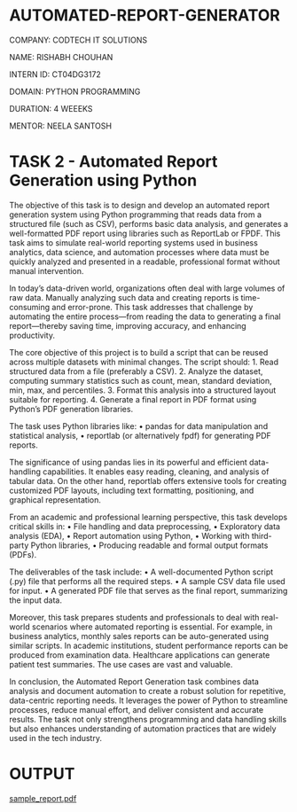 # AUTOMATED-REPORT-GENERATOR

COMPANY: CODTECH IT SOLUTIONS

NAME: RISHABH CHOUHAN

INTERN ID: CT04DG3172

DOMAIN: PYTHON PROGRAMMING

DURATION: 4 WEEEKS

MENTOR: NEELA SANTOSH

# TASK 2 - Automated Report Generation using Python

The objective of this task is to design and develop an automated report generation system using Python programming that reads data from a structured file (such as CSV), performs basic data analysis, and generates a well-formatted PDF report using libraries such as ReportLab or FPDF. This task aims to simulate real-world reporting systems used in business analytics, data science, and automation processes where data must be quickly analyzed and presented in a readable, professional format without manual intervention.

In today’s data-driven world, organizations often deal with large volumes of raw data. Manually analyzing such data and creating reports is time-consuming and error-prone. This task addresses that challenge by automating the entire process—from reading the data to generating a final report—thereby saving time, improving accuracy, and enhancing productivity.

The core objective of this project is to build a script that can be reused across multiple datasets with minimal changes. The script should:
	1.	Read structured data from a file (preferably a CSV).
	2.	Analyze the dataset, computing summary statistics such as count, mean, standard deviation, min, max, and percentiles.
	3.	Format this analysis into a structured layout suitable for reporting.
	4.	Generate a final report in PDF format using Python’s PDF generation libraries.

The task uses Python libraries like:
	•	pandas for data manipulation and statistical analysis,
	•	reportlab (or alternatively fpdf) for generating PDF reports.

The significance of using pandas lies in its powerful and efficient data-handling capabilities. It enables easy reading, cleaning, and analysis of tabular data. On the other hand, reportlab offers extensive tools for creating customized PDF layouts, including text formatting, positioning, and graphical representation.

From an academic and professional learning perspective, this task develops critical skills in:
	•	File handling and data preprocessing,
	•	Exploratory data analysis (EDA),
	•	Report automation using Python,
	•	Working with third-party Python libraries,
	•	Producing readable and formal output formats (PDFs).

The deliverables of the task include:
	•	A well-documented Python script (.py) file that performs all the required steps.
	•	A sample CSV data file used for input.
	•	A generated PDF file that serves as the final report, summarizing the input data.

Moreover, this task prepares students and professionals to deal with real-world scenarios where automated reporting is essential. For example, in business analytics, monthly sales reports can be auto-generated using similar scripts. In academic institutions, student performance reports can be produced from examination data. Healthcare applications can generate patient test summaries. The use cases are vast and valuable.

In conclusion, the Automated Report Generation task combines data analysis and document automation to create a robust solution for repetitive, data-centric reporting needs. It leverages the power of Python to streamline processes, reduce manual effort, and deliver consistent and accurate results. The task not only strengthens programming and data handling skills but also enhances understanding of automation practices that are widely used in the tech industry.
       
# OUTPUT
[sample_report.pdf](https://github.com/user-attachments/files/20908238/sample_report.pdf)
